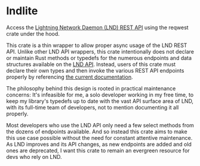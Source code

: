 # lndlite

Access the [Lightning Network Daemon (LND) REST API](https://lightning.engineering/api-docs/api/lnd/rest-endpoints/) using the reqwest crate under the hood.

This crate is a thin wrapper to allow proper async usage of the LND REST API. Unlike other LND API wrappers, this crate intentionally does not declare or maintain Rust methods or typedefs for the numerous endpoints and data structures available on the [LND API](https://lightning.engineering/api-docs/api/lnd/). Instead, users of this crate must declare their own types and then invoke the various REST API endpoints properly by referencing [the current documentation](https://lightning.engineering/api-docs/api/lnd/rest-endpoints/).

The philosophy behind this design is rooted in practical maintenance concerns: It's infeasible for me, a solo developer working in my free time, to keep my library's typedefs up to date with the vast API surface area of LND, with its full-time team of developers, not to mention documenting it all properly.

Most developers who use the LND API only need a few select methods from the dozens of endpoints available. And so instead this crate aims to make this use case possible without the need for constant attentive maintenance. As LND improves and its API changes, as new endpoints are added and old ones are deprecated, I want this crate to remain an evergreen resource for devs who rely on LND.
